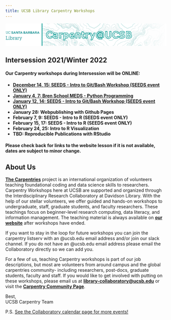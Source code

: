 ```yaml
---
title: UCSB Library Carpentry Workshops
---
```

![carpentry logo](fig/banner-carpentry.png)


## Intersession 2021/Winter 2022
#### Our Carpentry workshops during Intersession will be ONLINE:

- **[December 14, 15: SEEDS - Intro to Git/Bash Workshop (SEEDS event ONLY)](https://ucsbcarpentry.github.io/2021-12-14-ucsb-gitbash-online/)**
- **[January 4, 7: Bren School MEDS - Python Programming](https://ucsbcarpentry.github.io/2022-01-04-ucsb-python/)**
- **[January 12, 14: SEEDS - Intro to Git/Bash Workshop (SEEDS event ONLY)](https://ucsbcarpentry.github.io/2022-01-12-ucsb-gitbash/)**
- **January 28: Webpublishing with Github Pages**
- **February 7, 9: SEEDS - Intro to R (SEEDS event ONLY)**
- **February 15, 17: SEEDS - Intro to R (SEEDS event ONLY)**
- **February 24, 25: Intro to R Visualization**
- **TBD: Reproducible Publications with RStudio**

#### Please check back for links to the website lesson if it is not available, dates are subject to minor change.

## About Us
**[The Carpentries](https://carpentries.org/)** project is an international organization of volunteers teaching foundational coding and data science skills to researchers. Carpentry Workshops here at UCSB are supported and organized through the Interdisciplinary Research Collaboratory at Davidson Library.
With the help of our stellar volunteers, we offer guided and hands-on workshops to undergraduate, staff, graduate students, and faculty researchers. These teachings focus on beginner-level research computing, data literacy, and information management. The teaching material is always available on **[our website](https://ucsbcarpentry.github.io/past-workshops)** after workshops have ended.

If you want to stay in the loop for future workshops you can join the carpentry listserv with an @ucsb.edu email address and/or join our slack channel.  If you do not have an @ucsb.edu email address please email the Collaboratory directly so we can add you.

For a few of us, teaching Carpentry workshops is part of our job descriptions, but most are volunteers from around campus and the global carpentries community- including researchers, post-docs, graduate students, faculty and staff. If you would like to get involved with putting on these workshops, please email us at **library-collaboratory@ucsb.edu** or visit the **[Carpentry Community Page](https://ucsbcarpentry.github.io/community/instructors)**.

Best,
<br>
UCSB Carpentry Team

P.S. [See the Collaboratory calendar page for more events!](https://www.library.ucsb.edu/events-exhibitions?location=All&series=1218)
